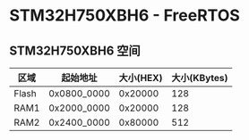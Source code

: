 # STM32H750XBH6 - FreeRTOS

## STM32H750XBH6 空间



| 区域  | 起始地址    | 大小(HEX) | 大小(KBytes) |
| ----- | ----------- | --------- | ------------ |
| Flash | 0x0800_0000 | 0x20000   | 128          |
| RAM1  | 0x2000_0000 | 0x20000   | 128          |
| RAM2  | 0x2400_0000 | 0x80000   | 512          |

